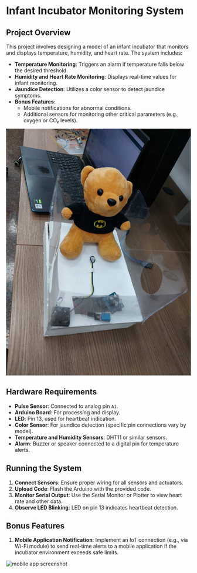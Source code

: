 

# Infant Incubator Monitoring System
## Project Overview
This project involves designing a model of an infant incubator that monitors and displays temperature, humidity, and heart rate. The system includes:
- **Temperature Monitoring**: Triggers an alarm if temperature falls below the desired threshold.
- **Humidity and Heart Rate Monitoring**: Displays real-time values for infant monitoring.
- **Jaundice Detection**: Utilizes a color sensor to detect jaundice symptoms.
- **Bonus Features**:
  - Mobile notifications for abnormal conditions.
  - Additional sensors for monitoring other critical parameters (e.g., oxygen or CO₂ levels).


![incubator](<assets/infant incubator.jpg>)

## Hardware Requirements
- **Pulse Sensor**: Connected to analog pin `A1`.
- **Arduino Board**: For processing and display.
- **LED**: Pin 13, used for heartbeat indication.
- **Color Sensor**: For jaundice detection (specific pin connections vary by model).
- **Temperature and Humidity Sensors**: DHT11 or similar sensors.
- **Alarm**: Buzzer or speaker connected to a digital pin for temperature alerts.


## Running the System
1. **Connect Sensors**: Ensure proper wiring for all sensors and actuators.
2. **Upload Code**: Flash the Arduino with the provided code.
3. **Monitor Serial Output**: Use the Serial Monitor or Plotter to view heart rate and other data.
4. **Observe LED Blinking**: LED on pin 13 indicates heartbeat detection.

## Bonus Features
1. **Mobile Application Notification**: Implement an IoT connection (e.g., via Wi-Fi module) to send real-time alerts to a mobile application if the incubator environment exceeds safe limits.

![mobile app screenshot](<[mobile app screenshot.jpg>)
